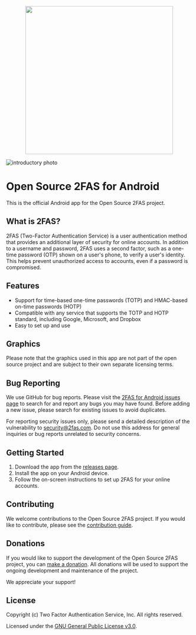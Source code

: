 <center><img src="https://static.2fas.com/images/logo-dark-mode.svg?version=4200cbe91dc8c225b6376894c9138eca" width ="400">
</center>

![introductory photo](https://static.2fas.com/images/ga-2-dark.png?version=39721627636b5dd9b125b733435f5182)

# Open Source 2FAS for Android

This is the official Android app for the Open Source 2FAS project.

## What is 2FAS?

2FAS (Two-Factor Authentication Service) is a user authentication method that provides an additional layer of security for online accounts. In addition to a username and password, 2FAS uses a second factor, such as a one-time password (OTP) shown on a user's phone, to verify a user's identity. This helps prevent unauthorized access to accounts, even if a password is compromised.

## Features

- Support for time-based one-time passwords (TOTP) and HMAC-based on-time passwords (HOTP)
- Compatible with any service that supports the TOTP and HOTP standard, including Google, Microsoft, and Dropbox
- Easy to set up and use

## Graphics

Please note that the graphics used in this app are not part of the open source project and are subject to their own separate licensing terms.

## Bug Reporting

We use GitHub for bug reports. Please visit the [2FAS for Android issues page](https://github.com/twofas/2fas-android/issues) to search for and report any bugs you may have found. Before adding a new issue, please search for existing issues to avoid duplicates.

For reporting security issues only, please send a detailed description of the vulnerability to security@2fas.com. Do not use this address for general inquiries or bug reports unrelated to security concerns.

## Getting Started

1. Download the app from the [releases page](https://2fas.com).
2. Install the app on your Android device.
3. Follow the on-screen instructions to set up 2FAS for your online accounts.

## Contributing

We welcome contributions to the Open Source 2FAS project. If you would like to contribute, please see the [contribution guide](./CONTRIBUTING.md).

## Donations

If you would like to support the development of the Open Source 2FAS project, you can [make a donation](https://2fas.com/donate). All donations will be used to support the ongoing development and maintenance of the project.

We appreciate your support!

## License

Copyright (c) Two Factor Authentication Service, Inc. All rights reserved.

Licensed under the [GNU General Public License v3.0](https://www.gnu.org/licenses/gpl-3.0.en.html).
